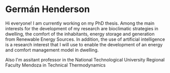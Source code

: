 # Germán Henderson

Hi everyone! I am currently working on my PhD thesis. Among the main interests for the development of my research are bioclimatic strategies in dwelling, the comfort of the inhabitants, energy storage and generation from Renewable Energy Sources. In addition, the use of artificial intelligence is a research interest that I will use to enable the development of an energy and comfort management model in dwelling.

Also I'm assitant professor in the National Technological University Regional Faculty Mendoza in Technical Thermodynamics  
